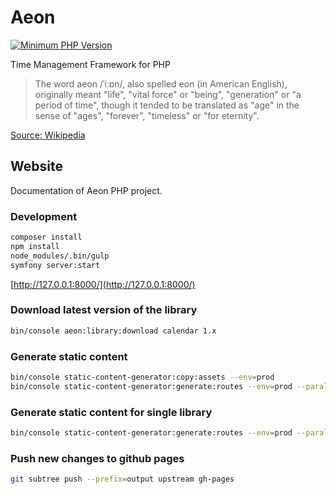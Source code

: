 # Aeon

[![Minimum PHP Version](https://img.shields.io/badge/php-%3E%3D%207.4-8892BF.svg)](https://php.net/)

Time Management Framework for PHP

> The word aeon /ˈiːɒn/, also spelled eon (in American English), originally meant "life", "vital force" or "being", 
> "generation" or "a period of time", though it tended to be translated as "age" in the sense of "ages", "forever", 
> "timeless" or "for eternity".

[Source: Wikipedia](https://en.wikipedia.org/wiki/Aeon) 

## Website

Documentation of Aeon PHP project. 

### Development 

```bash
composer install
npm install
node_modules/.bin/gulp
symfony server:start
```

[http://127.0.0.1:8000/](http://127.0.0.1:8000/)

### Download latest version of the library

```bash
bin/console aeon:library:download calendar 1.x
```

### Generate static content

```bash
bin/console static-content-generator:copy:assets --env=prod
bin/console static-content-generator:generate:routes --env=prod --parallel=8
```

### Generate static content for single library

```bash
bin/console static-content-generator:generate:routes --env=prod --parallel=8 --filter-route-prefix=docs_calendar
```

### Push new changes to github pages

```bash
git subtree push --prefix=output upstream gh-pages
```